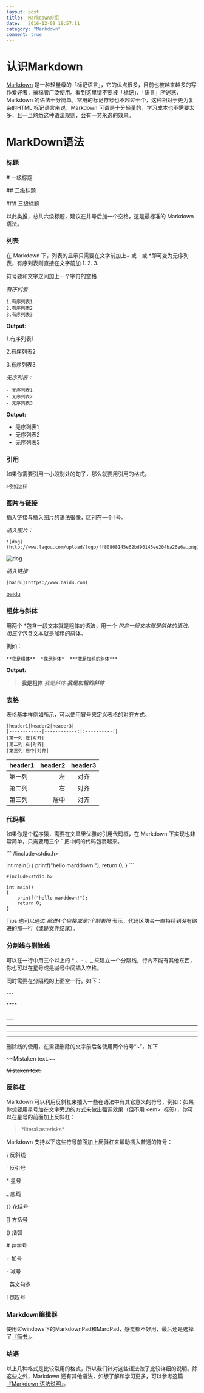 ```yaml
---
layout: post
title:  Markdown介绍
date:   2016-12-09 19:57:11
category: "Markdown"
comment: true
---
```


# 认识Markdown

[Markdown](http://zh.wikipedia.org/wiki/Markdown) 是一种轻量级的「标记语言」，它的优点很多，目前也被越来越多的写作爱好者，撰稿者广泛使用。看到这里请不要被「标记」、「语言」所迷惑，Markdown 的语法十分简单。常用的标记符号也不超过十个，这种相对于更为复杂的HTML 标记语言来说，Markdown 可谓是十分轻量的，学习成本也不需要太多，且一旦熟悉这种语法规则，会有一劳永逸的效果。

# MarkDown语法

### 标题

\#  一级标题

\##  二级标题

\###  三级标题

以此类推，总共六级标题，建议在井号后加一个空格，这是最标准的 Markdown 语法。

### 列表

在 Markdown 下，列表的显示只需要在文字前加上+ 或 - 或 *即可变为无序列表，有序列表则直接在文字前加 1. 2. 3.

符号要和文字之间加上一个字符的空格

*有序列表* 
   
```
1.有序列表1
2.有序列表2
3.有序列表3
```

**Output:**

1.有序列表1

2.有序列表2

3.有序列表3

*无序列表：*
```
- 无序列表1
- 无序列表2
- 无序列表3
```
**Output:**
- 无序列表1
- 无序列表2
- 无序列表3


### 引用

如果你需要引用一小段别处的句子，那么就要用引用的格式。

```
>例如这样
```


### 图片与链接

插入链接与插入图片的语法很像，区别在一个 !号。

*插入图片：*
```
![dog](http://www.lagou.com/upload/logo/ff80808145e62bd90145ee204ba26e6a.png)
```
![dog](http://www.lagou.com/upload/logo/ff80808145e62bd90145ee204ba26e6a.png)

*插入链接*
```
[baidu](https://www.baidu.com)
```

[baidu](https://www.baidu.com)

### 粗体与斜体

用两个 *包含一段文本就是粗体的语法，用一个 *包含一段文本就是斜体的语法，用三个*包含文本就是加粗的斜体。

例如：
```
**我是粗体**  *我是斜体*  ***我是加粗的斜体***
```
**Output:**
>**我是粗体**  *我是斜体*  ***我是加粗的斜体***

### 表格

表格基本样例如所示，可以使用冒号来定义表格的对齐方式。
```
|header1|header2|header3|
|------------|------------:|:----------:|
|第一列|左|对齐|
|第二列|右|对齐|
|第三列|居中|对齐|
```

|header1|header2|header3|
|------------|------------:|:----------:|
|第一列|左|对齐|
|第二列|右|对齐|
|第三列|居中|对齐|

### 代码框

如果你是个程序猿，需要在文章里优雅的引用代码框，在 Markdown 下实现也非常简单，只需要用三个 ` 把中间的代码包裹起来。

\```
\#include<stdio.h>

int main()
{
    printf("hello marddown!");
    return 0;
}
\```

```
#include<stdio.h>

int main()
{
    printf("hello marddown!");
    return 0;
}
```

Tips:也可以通过 *缩进4个空格或是1个制表符* 表示，代码区块会一直持续到没有缩进的那一行（或是文件结尾）。
 
### 分割线与删除线
 
可以在一行中用三个以上的 * 、- 、_  来建立一个分隔线，行内不能有其他东西，你也可以在星号或是减号中间插入空格。

同时需要在分隔线的上面空一行。如下：

\---

\****

\___

---

****

____

删除线的使用，在需要删除的文字前后各使用两个符号“~”，如下

\~~Mistaken text.~~

~~Mistaken text.~~

### 反斜杠

Markdown 可以利用反斜杠来插入一些在语法中有其它意义的符号，例如：如果你想要用星号加在文字旁边的方式来做出强调效果（但不用 <em\>
 标签），你可以在星号的前面加上反斜杠：
>\*literal asterisks\*

Markdown 支持以下这些符号前面加上反斜杠来帮助插入普通的符号：

\\ 反斜线

`  反引号

\* 星号

_ 底线

{} 花括号

[] 方括号

() 括弧

\# 井字号

\+ 加号

\- 减号

. 英文句点

! 惊叹号

### Markdown编辑器

使用过windows下的MarkdownPad和MardPad，感觉都不好用，最后还是选择了[『简书』](http://www.jianshu.com/)。

### 结语

以上几种格式是比较常用的格式，所以我们针对这些语法做了比较详细的说明。除这些之外，Markdown 还有其他语法，如想了解和学习更多，可以参考这篇[『Markdown 语法说明』](http://wowubuntu.com/markdown/)。